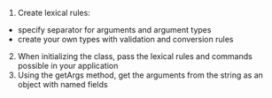 1. Create lexical rules:
  - specify separator for arguments and argument types
  - create your own types with validation and conversion rules
2. When initializing the class, pass the lexical rules and commands possible in your application
3. Using the getArgs method, get the arguments from the string as an object with named fields